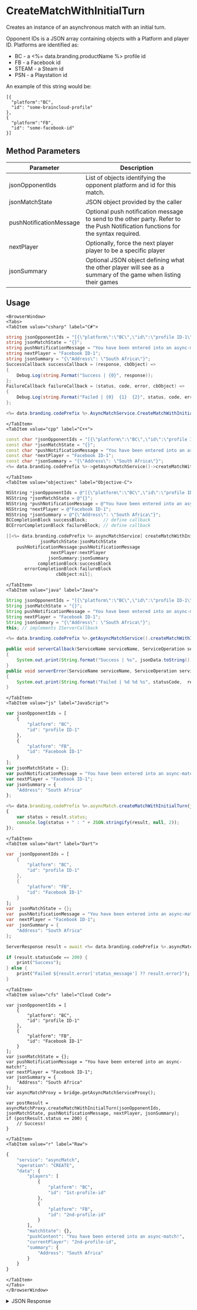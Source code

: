 # CreateMatchWithInitialTurn

Creates an instance of an asynchronous match with an initial turn.

Opponent IDs is a JSON array containing objects with a Platform and player ID. Platforms are identified as:

- BC - a <%= data.branding.productName %> profile id
- FB - a Facebook id
- STEAM - a Steam id
- PSN - a Playstation id

An example of this string would be:

```
[{
  "platform":"BC",
  "id": "some-braincloud-profile"
},
{
  "platform":"FB",
  "id": "some-facebook-id"
}]
```

<PartialServop service_name="asyncMatch" operation_name="CREATE" />

## Method Parameters
Parameter | Description
--------- | -----------
jsonOpponentIds | List of objects identifying the opponent platform and id for this match.
jsonMatchState | JSON object provided by the caller
pushNotificationMessage | Optional push notification message to send to the other party. Refer to the Push Notification functions for the syntax required.
nextPlayer | Optionally, force the next player player to be a specific player
jsonSummary | Optional JSON object defining what the other player will see as a summary of the game when listing their games

## Usage

```mdx-code-block
<BrowserWindow>
<Tabs>
<TabItem value="csharp" label="C#">
```

```csharp
string jsonOpponentIds = "[{\"platform\":\"BC\",\"id\":\"profile ID-1\"},{\"platform\":\"FB\",\"id\":\"Facebook ID-1\"}]";
string jsonMatchState = "{}";
string pushNotificationMessage = "You have been entered into an async-match!";
string nextPlayer = "Facebook ID-1";
string jsonSummary = "{\"Address\": \"South Africa\"}";
SuccessCallback successCallback = (response, cbObject) =>
{
    Debug.Log(string.Format("Success | {0}", response));
};
FailureCallback failureCallback = (status, code, error, cbObject) =>
{
    Debug.Log(string.Format("Failed | {0}  {1}  {2}", status, code, error));
};

<%= data.branding.codePrefix %>.AsyncMatchService.CreateMatchWithInitialTurn(jsonOpponentIds, jsonMatchState, pushNotificationMessage, nextPlayer, jsonSummary, successCallback, failureCallback);
```

```mdx-code-block
</TabItem>
<TabItem value="cpp" label="C++">
```

```cpp
const char *jsonOpponentIds = "[{\"platform\":\"BC\",\"id\":\"profile ID-1\"},{\"platform\":\"FB\",\"id\":\"Facebook ID-1\"}]";
const char *jsonMatchState = "{}";
const char *pushNotificationMessage = "You have been entered into an async-match!";
const char *nextPlayer = "Facebook ID-1";
const char *jsonSummary = "{\"Address\": \"South Africa\"}";
<%= data.branding.codePrefix %>->getAsyncMatchService()->createMatchWithInitialTurn(jsonOpponentIds, jsonMatchState, pushNotificationMessage, nextPlayer, jsonSummary, this);
```

```mdx-code-block
</TabItem>
<TabItem value="objectivec" label="Objective-C">
```

```objectivec
NSString *jsonOpponentIds = @"[{\"platform\":\"BC\",\"id\":\"profile ID-1\"},{\"platform\":\"FB\",\"id\":\"Facebook ID-1\"}]";
NSString *jsonMatchState = @"{}";
NSString *pushNotificationMessage = @"You have been entered into an async-match!";
NSString *nextPlayer = @"Facebook ID-1";
NSString *jsonSummary = @"{\"Address\": \"South Africa\"}";
BCCompletionBlock successBlock;      // define callback
BCErrorCompletionBlock failureBlock; // define callback

[[<%= data.branding.codePrefix %> asyncMatchService] createMatchWithInitialTurn:jsonOpponentIds
             jsonMatchState:jsonMatchState
    pushNotificationMessage:pushNotificationMessage
                 nextPlayer:nextPlayer
                jsonSummary:jsonSummary
            completionBlock:successBlock
       errorCompletionBlock:failureBlock
                   cbObject:nil];
```

```mdx-code-block
</TabItem>
<TabItem value="java" label="Java">
```

```java
String jsonOpponentIds = "[{\"platform\":\"BC\",\"id\":\"profile ID-1\"},{\"platform\":\"FB\",\"id\":\"Facebook ID-1\"}]";
String jsonMatchState = "{}";
String pushNotificationMessage = "You have been entered into an async-match!";
String nextPlayer = "Facebook ID-1";
String jsonSummary = "{\"Address\": \"South Africa\"}";
this; // implements IServerCallback

<%= data.branding.codePrefix %>.getAsyncMatchService().createMatchWithInitialTurn(jsonOpponentIds, jsonMatchState, pushNotificationMessage, nextPlayer, jsonSummary, this);

public void serverCallback(ServiceName serviceName, ServiceOperation serviceOperation, JSONObject jsonData)
{
    System.out.print(String.format("Success | %s", jsonData.toString()));
}
public void serverError(ServiceName serviceName, ServiceOperation serviceOperation, int statusCode, int reasonCode, String jsonError)
{
    System.out.print(String.format("Failed | %d %d %s", statusCode,  reasonCode, jsonError.toString()));
}
```

```mdx-code-block
</TabItem>
<TabItem value="js" label="JavaScript">
```

```javascript
var jsonOpponentIds = [
    {
        "platform": "BC",
        "id": "profile ID-1"
    },
    {
        "platform": "FB",
        "id": "Facebook ID-1"
    }
];
var jsonMatchState = {};
var pushNotificationMessage = "You have been entered into an async-match!";
var nextPlayer = "Facebook ID-1";
var jsonSummary = {
    "Address": "South Africa"
};

<%= data.branding.codePrefix %>.asyncMatch.createMatchWithInitialTurn(jsonOpponentIds, jsonMatchState, pushNotificationMessage, nextPlayer, jsonSummary, result =>
{
	var status = result.status;
	console.log(status + " : " + JSON.stringify(result, null, 2));
});
```

```mdx-code-block
</TabItem>
<TabItem value="dart" label="Dart">
```

```dart
var  jsonOpponentIds = [
    {
        "platform": "BC",
        "id": "profile ID-1"
    },
    {
        "platform": "FB",
        "id": "Facebook ID-1"
    }
];
var  jsonMatchState = {};
var  pushNotificationMessage = "You have been entered into an async-match!";
var  nextPlayer = "Facebook ID-1";
var  jsonSummary = {
    "Address": "South Africa"
};

ServerResponse result = await <%= data.branding.codePrefix %>.asyncMatchService.createMatchWithInitialTurn(jsonOpponentIds:jsonOpponentIds, jsonMatchState:jsonMatchState, pushNotificationMessage:pushNotificationMessage, nextPlayer:nextPlayer, jsonSummary:jsonSummary);

if (result.statusCode == 200) {
    print("Success");
} else {
    print("Failed ${result.error['status_message'] ?? result.error}");
}
```

```mdx-code-block
</TabItem>
<TabItem value="cfs" label="Cloud Code">
```

```cfscript
var jsonOpponentIds = [
    {
        "platform": "BC",
        "id": "profile ID-1"
    },
    {
        "platform": "FB",
        "id": "Facebook ID-1"
    }
];
var jsonMatchState = {};
var pushNotificationMessage = "You have been entered into an async-match!";
var nextPlayer = "Facebook ID-1";
var jsonSummary = {
    "Address": "South Africa"
};
var asyncMatchProxy = bridge.getAsyncMatchServiceProxy();

var postResult = asyncMatchProxy.createMatchWithInitialTurn(jsonOpponentIds, jsonMatchState, pushNotificationMessage, nextPlayer, jsonSummary);
if (postResult.status == 200) {
    // Success!
}
```

```mdx-code-block
</TabItem>
<TabItem value="r" label="Raw">
```

```r
{
	"service": "asyncMatch",
	"operation": "CREATE",
	"data": {
		"players": [
			{
				"platform": "BC",
				"id": "1st-profile-id"
			},
			{
				"platform": "FB",
				"id": "2nd-profile-id"
			}
		],
		"matchState": {},
		"pushContent": "You have been entered into an async-match!",
		"currentPlayer": "2nd-profile-id",
		"summary": {
			"Address": "South Africa"
		}
	}
}
```

```mdx-code-block
</TabItem>
</Tabs>
</BrowserWindow>
```

<details>
<summary>JSON Response</summary>

```json
{
    "data" : {
        "createdAt" : 1449737412088,
        "gameId" : "102345",
        "matchId" : "af876cc7-1dd1-4fbe-959d-a9awdsab9a1c",
        "ownerId" : "c76009c3-ea92-41c5-8560-e1dwasc07ce6b",
        "players" : [
            {
                "pictureUrl" : null,
                "playerId" : "c76009c3-ea92-41c5-8560-e1dwasc07ce6b",
                "playerName" : "UserA_CPP_96764398"
            },
            {
                "pictureUrl" : null,
                "playerId" : "3bb9dwasdd-9c9a-454f-ae17-9703a66973c8",
                "playerName" : "UserB_CPP_80148460"
            }
        ],
        "status" : {
            "currentPlayer" : "3bb9dwasdd-9c9a-454f-ae17-9703a66973c8",
            "status" : "PENDING"
        },
        "summary" : {
            "map" : "level01"
        },
        "updatedAt" : 1449737412092,
        "version" : 1
    },
    "status" : 200
}
```
</details>

